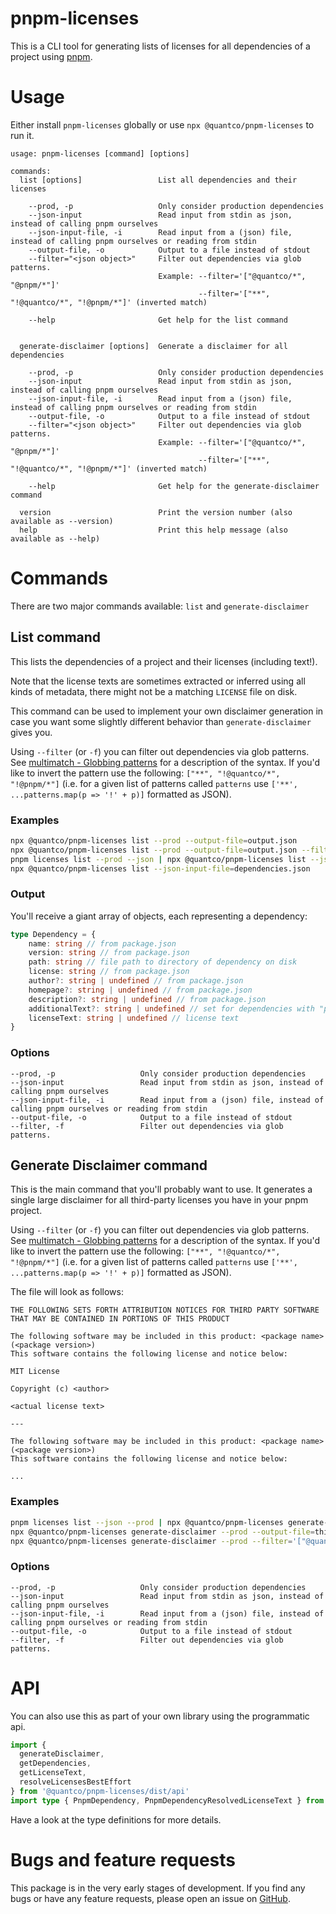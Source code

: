 # pnpm-licenses

This is a CLI tool for generating lists of licenses for all dependencies of a project using [pnpm](https://pnpm.io).

# Usage

Either install `pnpm-licenses` globally or use `npx @quantco/pnpm-licenses` to run it.

```
usage: pnpm-licenses [command] [options]

commands:
  list [options]                 List all dependencies and their licenses

    --prod, -p                   Only consider production dependencies
    --json-input                 Read input from stdin as json, instead of calling pnpm ourselves
    --json-input-file, -i        Read input from a (json) file, instead of calling pnpm ourselves or reading from stdin
    --output-file, -o            Output to a file instead of stdout
    --filter="<json object>"     Filter out dependencies via glob patterns.
                                 Example: --filter='["@quantco/*", "@pnpm/*"]'
                                          --filter='["**", "!@quantco/*", "!@pnpm/*"]' (inverted match)

    --help                       Get help for the list command


  generate-disclaimer [options]  Generate a disclaimer for all dependencies

    --prod, -p                   Only consider production dependencies
    --json-input                 Read input from stdin as json, instead of calling pnpm ourselves
    --json-input-file, -i        Read input from a (json) file, instead of calling pnpm ourselves or reading from stdin
    --output-file, -o            Output to a file instead of stdout
    --filter="<json object>"     Filter out dependencies via glob patterns.
                                 Example: --filter='["@quantco/*", "@pnpm/*"]'
                                          --filter='["**", "!@quantco/*", "!@pnpm/*"]' (inverted match)

    --help                       Get help for the generate-disclaimer command

  version                        Print the version number (also available as --version)
  help                           Print this help message (also available as --help)
```

# Commands

There are two major commands available: `list` and `generate-disclaimer`

## List command

This lists the dependencies of a project and their licenses (including text!).

Note that the license texts are sometimes extracted or inferred using all kinds of metadata, there might not be a matching `LICENSE` file on disk.

This command can be used to implement your own disclaimer generation in case you want some slightly different behavior than `generate-disclaimer` gives you.

Using `--filter` (or `-f`) you can filter out dependencies via glob patterns. See [multimatch - Globbing patterns](https://github.com/sindresorhus/multimatch#globbing-patterns) for a description of the syntax.
If you'd like to invert the pattern use the following: `["**", "!@quantco/*", "!@pnpm/*"]` (i.e. for a given list of patterns called `patterns` use `['**', ...patterns.map(p => '!' + p)]` formatted as JSON).

### Examples

```bash
npx @quantco/pnpm-licenses list --prod --output-file=output.json
npx @quantco/pnpm-licenses list --prod --output-file=output.json --filter='["@quantco/*", "@pnpm/*"]'
pnpm licenses list --prod --json | npx @quantco/pnpm-licenses list --json-input
npx @quantco/pnpm-licenses list --json-input-file=dependencies.json
```

### Output

You'll receive a giant array of objects, each representing a dependency:

```ts
type Dependency = {
    name: string // from package.json
    version: string // from package.json
    path: string // file path to directory of dependency on disk
    license: string // from package.json
    author?: string | undefined // from package.json
    homepage?: string | undefined // from package.json
    description?: string | undefined // from package.json
    additionalText?: string | undefined // set for dependencies with "public domain like" licences as a replacement for "Copyright (c) <author>"
    licenseText: string | undefined // license text
}
```

### Options

```
--prod, -p                   Only consider production dependencies
--json-input                 Read input from stdin as json, instead of calling pnpm ourselves
--json-input-file, -i        Read input from a (json) file, instead of calling pnpm ourselves or reading from stdin
--output-file, -o            Output to a file instead of stdout
--filter, -f                 Filter out dependencies via glob patterns.
```


## Generate Disclaimer command

This is the main command that you'll probably want to use.
It generates a single large disclaimer for all third-party licenses you have in your pnpm project.

Using `--filter` (or `-f`) you can filter out dependencies via glob patterns. See [multimatch - Globbing patterns](https://github.com/sindresorhus/multimatch#globbing-patterns) for a description of the syntax.
If you'd like to invert the pattern use the following: `["**", "!@quantco/*", "!@pnpm/*"]` (i.e. for a given list of patterns called `patterns` use `['**', ...patterns.map(p => '!' + p)]` formatted as JSON).

The file will look as follows:

```
THE FOLLOWING SETS FORTH ATTRIBUTION NOTICES FOR THIRD PARTY SOFTWARE THAT MAY BE CONTAINED IN PORTIONS OF THIS PRODUCT

The following software may be included in this product: <package name> (<package version>)
This software contains the following license and notice below:

MIT License

Copyright (c) <author>

<actual license text>

---

The following software may be included in this product: <package name> (<package version>)
This software contains the following license and notice below:

...
```

### Examples

```bash
pnpm licenses list --json --prod | npx @quantco/pnpm-licenses generate-disclaimer --json-input --output-file=third-party-licenses.txt
npx @quantco/pnpm-licenses generate-disclaimer --prod --output-file=third-party-licenses.txt
npx @quantco/pnpm-licenses generate-disclaimer --prod --filter='["@quantco/*", "@pnpm/*"]'
```

### Options

```
--prod, -p                   Only consider production dependencies
--json-input                 Read input from stdin as json, instead of calling pnpm ourselves
--json-input-file, -i        Read input from a (json) file, instead of calling pnpm ourselves or reading from stdin
--output-file, -o            Output to a file instead of stdout
--filter, -f                 Filter out dependencies via glob patterns.
```


# API

You can also use this as part of your own library using the programmatic api.

```ts
import {
  generateDisclaimer,
  getDependencies,
  getLicenseText,
  resolveLicensesBestEffort
} from '@quantco/pnpm-licenses/dist/api'
import type { PnpmDependency, PnpmDependencyResolvedLicenseText } from '@quantco/pnpm-licenses/dist/api'
```

Have a look at the type definitions for more details.

# Bugs and feature requests

This package is in the very early stages of development.
If you find any bugs or have any feature requests, please open an issue on [GitHub](https://github.com/Quantco/pnpm-licenses/issues).
